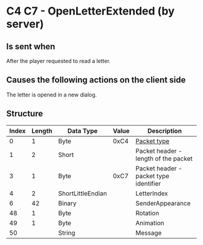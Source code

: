# C4 C7 - OpenLetterExtended (by server)

## Is sent when

After the player requested to read a letter.

## Causes the following actions on the client side

The letter is opened in a new dialog.

## Structure

| Index | Length | Data Type | Value | Description |
|-------|--------|-----------|-------|-------------|
| 0 | 1 |   Byte   | 0xC4  | [Packet type](PacketTypes.md) |
| 1 | 2 |    Short   |      | Packet header - length of the packet |
| 3 | 1 |    Byte   | 0xC7  | Packet header - packet type identifier |
| 4 | 2 | ShortLittleEndian |  | LetterIndex |
| 6 | 42 | Binary |  | SenderAppearance |
| 48 | 1 | Byte |  | Rotation |
| 49 | 1 | Byte |  | Animation |
| 50 |  | String |  | Message |